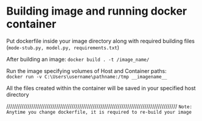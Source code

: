 # Building image and running docker container

Put dockerfile inside your image directory along with required building files (`mode-stub.py, model.py, requirements.txt`)

After building an image: `docker build . -t /image_name/`

Run the image specifying volumes of Host and Container paths:  
`docker run -v C:\Users\username\pathname:/tmp __imagename__`

All the files created within the container will be saved in your specified host directory

/////////////////////////////////////////////////////////////////////////////////////////
`Note:
Anytime you change dockerfile, it is required to re-build your image`
